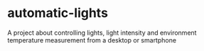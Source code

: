 # automatic-lights
A project about controlling lights, light intensity and environment temperature measurement from a desktop or smartphone
